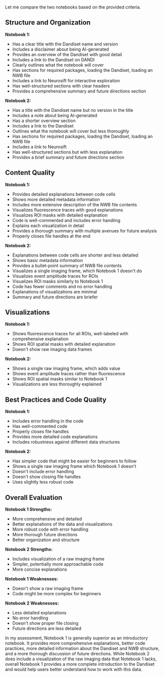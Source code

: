 Let me compare the two notebooks based on the provided criteria.

## Structure and Organization

**Notebook 1:**
- Has a clear title with the Dandiset name and version
- Includes a disclaimer about being AI-generated
- Provides an overview of the Dandiset with good detail
- Includes a link to the Dandiset on DANDI
- Clearly outlines what the notebook will cover
- Has sections for required packages, loading the Dandiset, loading an NWB file
- Includes a link to Neurosift for interactive exploration
- Has well-structured sections with clear headers
- Provides a comprehensive summary and future directions section

**Notebook 2:**
- Has a title with the Dandiset name but no version in the title
- Includes a note about being AI-generated
- Has a shorter overview section
- Includes a link to the Dandiset
- Outlines what the notebook will cover but less thoroughly
- Has sections for required packages, loading the Dandiset, loading an NWB file
- Includes a link to Neurosift
- Has well-structured sections but with less explanation
- Provides a brief summary and future directions section

## Content Quality

**Notebook 1:**
- Provides detailed explanations between code cells
- Shows more detailed metadata information
- Includes more extensive description of the NWB file contents
- Visualizes fluorescence traces with good explanations
- Visualizes ROI masks with detailed explanation
- Code is well-commented and includes error handling
- Explains each visualization in detail
- Provides a thorough summary with multiple avenues for future analysis
- Properly closes file handles at the end

**Notebook 2:**
- Explanations between code cells are shorter and less detailed
- Shows basic metadata information
- Provides a bullet-point summary of NWB file contents
- Visualizes a single imaging frame, which Notebook 1 doesn't do
- Visualizes event amplitude traces for ROIs
- Visualizes ROI masks similarly to Notebook 1
- Code has fewer comments and no error handling
- Explanations of visualizations are minimal
- Summary and future directions are briefer

## Visualizations

**Notebook 1:**
- Shows fluorescence traces for all ROIs, well-labeled with comprehensive explanation
- Shows ROI spatial masks with detailed explanation
- Doesn't show raw imaging data frames

**Notebook 2:**
- Shows a single raw imaging frame, which adds value
- Shows event amplitude traces rather than fluorescence
- Shows ROI spatial masks similar to Notebook 1
- Visualizations are less thoroughly explained

## Best Practices and Code Quality

**Notebook 1:**
- Includes error handling in the code
- Has well-commented code
- Properly closes file handles
- Provides more detailed code explanations
- Includes robustness against different data structures

**Notebook 2:**
- Has simpler code that might be easier for beginners to follow
- Shows a single raw imaging frame which Notebook 1 doesn't
- Doesn't include error handling
- Doesn't show closing file handles
- Uses slightly less robust code

## Overall Evaluation

**Notebook 1 Strengths:**
- More comprehensive and detailed
- Better explanations of the data and visualizations
- More robust code with error handling
- More thorough future directions
- Better organization and structure

**Notebook 2 Strengths:**
- Includes visualization of a raw imaging frame
- Simpler, potentially more approachable code
- More concise explanations

**Notebook 1 Weaknesses:**
- Doesn't show a raw imaging frame
- Code might be more complex for beginners

**Notebook 2 Weaknesses:**
- Less detailed explanations
- No error handling
- Doesn't show proper file closing
- Future directions are less detailed

In my assessment, Notebook 1 is generally superior as an introductory notebook. It provides more comprehensive explanations, better code practices, more detailed information about the Dandiset and NWB structure, and a more thorough discussion of future directions. While Notebook 2 does include a visualization of the raw imaging data that Notebook 1 lacks, overall Notebook 1 provides a more complete introduction to the Dandiset and would help users better understand how to work with this data.